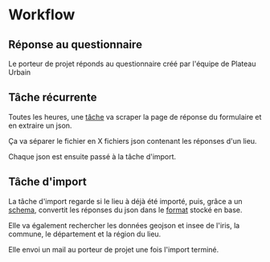 # Workflow

## Réponse au questionnaire

Le porteur de projet réponds au questionnaire créé par l'équipe de Plateau Urbain

## Tâche récurrente

Toutes les heures, une [tâche](../bin/import.sh) va scraper la page de réponse du formulaire et en extraire un json.

Ça va séparer le fichier en X fichiers json contenant les réponses d'un lieu.

Chaque json est ensuite passé à la tâche d'import.

## Tâche d'import

La tâche d'import regarde si le lieu à déjà été importé, puis, grâce a un [schema](../storage/places/schema.json), convertit les réponses du json dans le [format](./exemple_lieu.json) stocké en base.

Elle va également rechercher les données geojson et insee de l'iris, la commune, le département et la région du lieu.

Elle envoi un mail au porteur de projet une fois l'import terminé.

